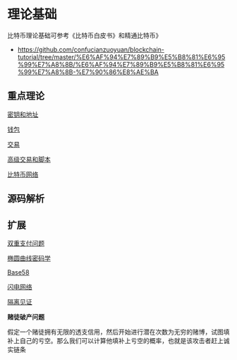 # 理论基础

比特币理论基础可参考《比特币白皮书》和精通比特币》
* https://github.com/confucianzuoyuan/blockchain-tutorial/tree/master/%E6%AF%94%E7%89%B9%E5%B8%81%E6%95%99%E7%A8%8B/%E6%AF%94%E7%89%B9%E5%B8%81%E6%95%99%E7%A8%8B-%E7%90%86%E8%AE%BA

## 重点理论
[密钥和地址](密钥和地址.md)

[钱包](钱包.md)

[交易](交易.md)

[高级交易和脚本](高级交易和脚本.md)

[比特币网络](比特币网络.md) 
## 源码解析

## 扩展
[双重支付问题](双重支付问题.md)

[椭圆曲线密码学](椭圆曲线密码学.md)

[Base58](Base58.md)

[闪电网络](闪电网络.md)

[隔离见证](隔离见证.md)


**赌徒破产问题**

假定一个赌徒拥有无限的透支信用，然后开始进行潜在次数为无穷的赌博，试图填补上自己的亏空。那么我们可以计算他填补上亏空的概率，也就是该攻击者赶上诚实链条
